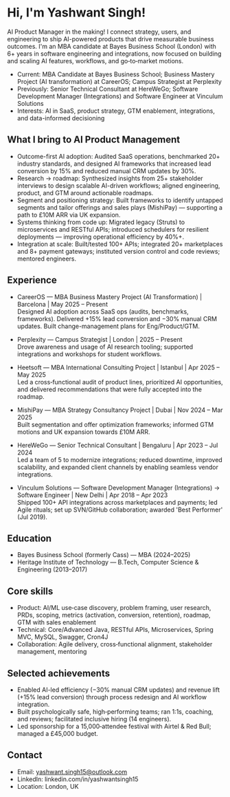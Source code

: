 # Hi, I'm Yashwant Singh!

AI Product Manager in the making! I connect strategy, users, and engineering to ship AI-powered products that drive measurable business outcomes. I'm an MBA candidate at Bayes Business School (London) with 6+ years in software engineering and integrations, now focused on building and scaling AI features, workflows, and go‑to‑market motions.

- Current: MBA Candidate at Bayes Business School; Business Mastery Project (AI transformation) at CareerOS; Campus Strategist at Perplexity
- Previously: Senior Technical Consultant at HereWeGo; Software Development Manager (Integrations) and Software Engineer at Vinculum Solutions
- Interests: AI in SaaS, product strategy, GTM enablement, integrations, and data-informed decisioning


## What I bring to AI Product Management

- Outcome-first AI adoption: Audited SaaS operations, benchmarked 20+ industry standards, and designed AI frameworks that increased lead conversion by 15% and reduced manual CRM updates by 30%.
- Research → roadmap: Synthesized insights from 25+ stakeholder interviews to design scalable AI-driven workflows; aligned engineering, product, and GTM around actionable roadmaps.
- Segment and positioning strategy: Built frameworks to identify untapped segments and tailor offerings and sales plays (MishiPay) — supporting a path to £10M ARR via UK expansion.
- Systems thinking from code up: Migrated legacy (Struts) to microservices and RESTful APIs; introduced schedulers for resilient deployments — improving operational efficiency by 40%+.
- Integration at scale: Built/tested 100+ APIs; integrated 20+ marketplaces and 8+ payment gateways; instituted version control and code reviews; mentored engineers.


## Experience

- CareerOS — MBA Business Mastery Project (AI Transformation) | Barcelona | May 2025 – Present  
  Designed AI adoption across SaaS ops (audits, benchmarks, frameworks). Delivered +15% lead conversion and −30% manual CRM updates. Built change-management plans for Eng/Product/GTM.

- Perplexity — Campus Strategist | London | 2025 – Present  
  Drove awareness and usage of AI research tooling; supported integrations and workshops for student workflows.

- Heetsoft — MBA International Consulting Project | Istanbul | Apr 2025 – May 2025  
  Led a cross‑functional audit of product lines, prioritized AI opportunities, and delivered recommendations that were fully accepted into the roadmap.

- MishiPay — MBA Strategy Consultancy Project | Dubai | Nov 2024 – Mar 2025  
  Built segmentation and offer optimization frameworks; informed GTM motions and UK expansion towards £10M ARR.

- HereWeGo — Senior Technical Consultant | Bengaluru | Apr 2023 – Jul 2024  
  Led a team of 5 to modernize integrations; reduced downtime, improved scalability, and expanded client channels by enabling seamless vendor integrations.

- Vinculum Solutions — Software Development Manager (Integrations) → Software Engineer | New Delhi | Apr 2018 – Apr 2023  
  Shipped 100+ API integrations across marketplaces and payments; led Agile rituals; set up SVN/GitHub collaboration; awarded 'Best Performer' (Jul 2019).


## Education

- Bayes Business School (formerly Cass) — MBA (2024–2025)  
- Heritage Institute of Technology — B.Tech, Computer Science & Engineering (2013–2017)


## Core skills

- Product: AI/ML use‑case discovery, problem framing, user research, PRDs, scoping, metrics (activation, conversion, retention), roadmap, GTM with sales enablement
- Technical: Core/Advanced Java, RESTful APIs, Microservices, Spring MVC, MySQL, Swagger, Cron4J
- Collaboration: Agile delivery, cross‑functional alignment, stakeholder management, mentoring


## Selected achievements

- Enabled AI-led efficiency (−30% manual CRM updates) and revenue lift (+15% lead conversion) through process redesign and AI workflow integration.
- Built psychologically safe, high‑performing teams; ran 1:1s, coaching, and reviews; facilitated inclusive hiring (14 engineers).
- Led sponsorship for a 15,000‑attendee festival with Airtel & Red Bull; managed a £45,000 budget.


## Contact

- Email: yashwant.singh15@outlook.com  
- LinkedIn: linkedin.com/in/yashwantsingh15  
- Location: London, UK
